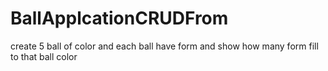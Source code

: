 # BallApplcationCRUDFrom
create 5 ball of color and each ball have form and show how many form fill to that ball color
